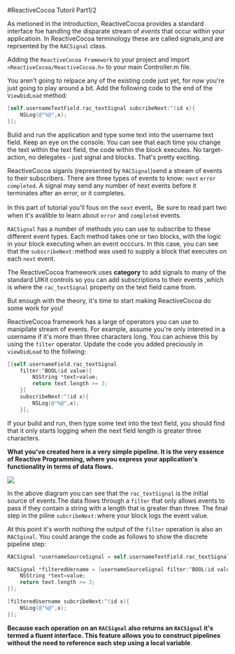 #ReactiveCocoa Tutoril Part1/2

As metioned in the introduction, ReactiveCocoa provides a standard interface foe handling the disparate stream of *events* that occur within your applicatioin. In ReactiveCocoa terminology these are called signals,and are reprsented by the `RACSignal` class.

Adding the `ReactiveCocoa Framework` to your project and import `<ReactiveCocoa/ReactiveCocoa.h>` to your main Controller.m file.

You aren't going to relpace any of the existing code just yet, for now you're just going to play around a bit. Add the following code to the end of the `ViewDidLoad` method:

```Objective-C
[self.usernameTextField.rac_textSignal subcribeNext:^(id x){
	NSLog(@"%@",x);
}];
```
Bulid and run the application and type some text into the username text field. Keep an eye on the console. You can see that each time you change the text within the text field, the code within the block executes. No target-action, no delegates - just signal and blocks. That's pretty exciting.

ReactiveCocoa siganls (represented by `RACSignal`)send a stream of events to their subscribers. There are three types of events to know: `next` `error` `completed`. A signal may send any number of next events before it terminates after an error, or it completes. 

In this part of tutorial you'll fous on the `next` event。Be sure to read part two when it's avalible to learn about `error` and `completed` events.

`RACSignal` has a number of methods you can use to subscribe to these different event types. Each method takes one or two blocks, with the logic in your block executing when an event occcurs. In this case, you can see that the `subscribeNext:`method was used to supply a block that executes on each `next` event.

The ReactiveCocoa framework uses **category** to add signals to many of the standard UIKit controls so you can add subscriptions to their events ,which is where the `rac_textSignal` property on the text field came from.

But enough with the theory, it's time to start making ReactiveCocoa do some work for you!

ReactiveCocoa framework has a large of operators you can use to manipilate stream of events. For example, assume you're only intereted in a username if it's more than three characters long. You can achieve this by using the `filter` operator. Update the code you added preciously in `viewDidLoad` to the follwing:

```Objective-C
[[self.usernameField.rac_textSignal 
	filter:^BOOL(id value){
		NSString *text=value;
		return text.length >= 3;
	}]
	subscribeNext:^(id x){
		NSLog(@"%@",x);
	}];
```
If your bulid and run, then type some text into the text field, you should find that it only starts logging when the next field length is greater three characters.

**What you've created here is a very simple pipeline. It is the very essence of Reactive Programming, where you express your application's functionality in terms of data flows.**

![](http://cdn4.raywenderlich.com/wp-content/uploads/2014/01/FilterPipeline.png)

In the above diagram you can see that the `rac_textSignal` is the initial source of events.The data flows through a `filter` that only allows events to pass if they contain a string with a length that is greater than three. The final step in the piline `subcribeNext:`where your block logs the event value.

At this point it's worth nothing the output of the `filter` operation is also an `RACSginal`. You could arange the code as follows to show the discrete pipeline step:

```Objective-C
RACSignal *usernameSourceSignal = self.usernameTextField.rac_textSignal;

RACSignal *filteredUername = [usernameSourceSignal filter:^BOOL(id value){
	NSString *text=value;
	return text.length >= 3;
}];

[filteredUsername subcribeNext:^(id x){
	NSLog(@"%@",x);
}];
```

**Because each operation on an `RACSignal` also returns an `RACSignal` it's termed a fluent interface. This feature allows you to construct pipelines without the need to reference each step using a local variable**.
